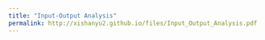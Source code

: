 ```yaml
---
title: "Input-Output Analysis"
permalink: http://xishanyu2.github.io/files/Input_Output_Analysis.pdf
---
```

